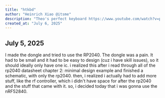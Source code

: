 ```yaml
---
title: "htkbd"
author: "Heinrich Xiao @itsme"
description: "Theo's perfect keyboard https://www.youtube.com/watch?v=pL4bkyCBKxQ"
created_at: "July 6, 2025"
---
```


## July 5, 2025
I made the dongle and tried to use the RP2040. The dongle was a pain. It had to be small and it had to be easy to design (cuz i have skill issues), so it should ideally only have one ic. i realized this after i read through all of the rp2040 datasheet chapter 2: minimal design example and finished a schematic, with only the rp2040. then, i realized i actually had to add more stuff, like the rf controller, which i didn't have space for after the rp2040 and the stuff that came with it. so, i decided today that i was gonna use the nRF52840.
